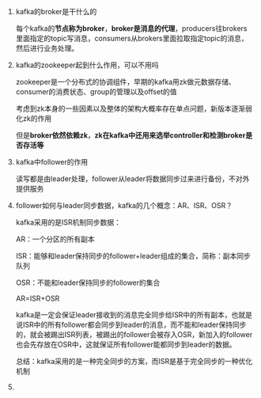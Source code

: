 

1. kafka的broker是干什么的

   每个kafka的**节点称为broker**，**broker是消息的代理**，producers往brokers里面指定的topic写消息，consumers从brokers里面拉取指定topic的消息，然后进行业务处理。

2. kafka的zookeeper起到什么作用，可以不用吗

   zookeeper是一个分布式的协调组件，早期的kafka用zk做元数据存储、consumer的消费状态、group的管理以及offset的值

   考虑到zk本身的一些因素以及整体的架构大概率存在单点问题，新版本逐渐弱化zk的作用

   但是**broker依然依赖zk**，**zk在kafka中还用来选举controller和检测broker是否存活等**

3. kafka中follower的作用

   读写都是由leader处理，follower从leader将数据同步过来进行备份，不对外提供服务

4. follower如何与leader同步数据，kafka的几个概念：AR、ISR、OSR？

   kafka采用的是ISR机制同步数据：

   AR：一个分区的所有副本

   ISR：能够和leader保持同步的follower+leader组成的集合，简称：副本同步队列

   OSR：不能和leader保持同步的follower的集合

   AR=ISR+OSR

   kafka是一定会保证leader接收到的消息完全同步给ISR中的所有副本，也就是说ISR中的所有follower都会同步到leader的消息，而不能和leader保持同步的，就会被踢出ISR列表，被踢出的follower会被存入OSR，新加入的follower也会先存放在OSR中，这就保证所有follower能都同步到leader的数据。

   总结：kafka采用的是一种完全同步的方案，而ISR是基于完全同步的一种优化机制

5. 